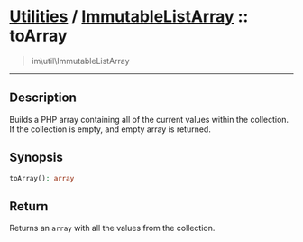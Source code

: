 # [Utilities](util.md) / [ImmutableListArray](util-ImmutableListArray.md) :: toArray
 > im\util\ImmutableListArray
____

## Description
Builds a PHP array containing all of the current values within
the collection. If the collection is empty, and empty array is returned.

## Synopsis
```php
toArray(): array
```

## Return
Returns an `array` with all the values from the collection.
